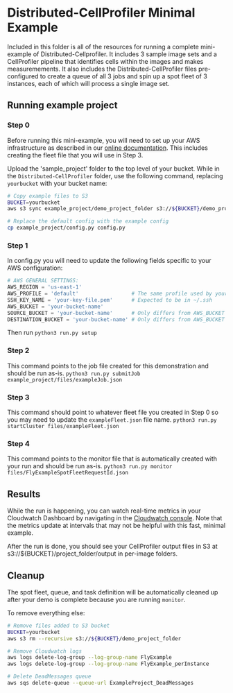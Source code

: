 # Distributed-CellProfiler Minimal Example

Included in this folder is all of the resources for running a complete mini-example of Distributed-Cellprofiler.
It includes 3 sample image sets and a CellProfiler pipeline that identifies cells within the images and makes measuremements.
It also includes the Distributed-CellProfiler files pre-configured to create a queue of all 3 jobs and spin up a spot fleet of 3 instances, each of which will process a single image set.

## Running example project

### Step 0

Before running this mini-example, you will need to set up your AWS infrastructure as described in our [online documentation](https://distributedscience.github.io/Distributed-CellProfiler/step_0_prep.html).
This includes creating the fleet file that you will use in Step 3.

Upload the 'sample_project' folder to the top level of your bucket.
While in the `Distributed-CellProfiler` folder, use the following command, replacing `yourbucket` with your bucket name:

```bash
# Copy example files to S3
BUCKET=yourbucket
aws s3 sync example_project/demo_project_folder s3://${BUCKET}/demo_project_folder

# Replace the default config with the example config
cp example_project/config.py config.py
```

### Step 1

In config.py you will need to update the following fields specific to your AWS configuration:

```python
# AWS GENERAL SETTINGS:
AWS_REGION = 'us-east-1'
AWS_PROFILE = 'default'                 # The same profile used by your AWS CLI installation
SSH_KEY_NAME = 'your-key-file.pem'      # Expected to be in ~/.ssh
AWS_BUCKET = 'your-bucket-name'
SOURCE_BUCKET = 'your-bucket-name'      # Only differs from AWS_BUCKET with advanced configuration
DESTINATION_BUCKET = 'your-bucket-name' # Only differs from AWS_BUCKET with advanced configuration
```

Then run `python3 run.py setup`

### Step 2

This command points to the job file created for this demonstration and should be run as-is.
`python3 run.py submitJob example_project/files/exampleJob.json`

### Step 3

This command should point to whatever fleet file you created in Step 0 so you may need to update the `exampleFleet.json` file name.
`python3 run.py startCluster files/exampleFleet.json`

### Step 4

This command points to the monitor file that is automatically created with your run and should be run as-is.
`python3 run.py monitor files/FlyExampleSpotFleetRequestId.json`

## Results

While the run is happening, you can watch real-time metrics in your Cloudwatch Dashboard by navigating in the [Cloudwatch console](https://console.aws.amazon.com/cloudwatch).
Note that the metrics update at intervals that may not be helpful with this fast, minimal example.

After the run is done, you should see your CellProfiler output files in S3 at s3://${BUCKET}/project_folder/output in per-image folders.

## Cleanup

The spot fleet, queue, and task definition will be automatically cleaned up after your demo is complete because you are running `monitor`.

To remove everything else:

```bash
# Remove files added to S3 bucket
BUCKET=yourbucket
aws s3 rm --recursive s3://${BUCKET}/demo_project_folder

# Remove Cloudwatch logs
aws logs delete-log-group --log-group-name FlyExample
aws logs delete-log-group --log-group-name FlyExample_perInstance

# Delete DeadMessages queue
aws sqs delete-queue --queue-url ExampleProject_DeadMessages
```
